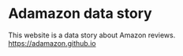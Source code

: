 # Adamazon data story

This website is a data story about Amazon reviews. https://adamazon.github.io
